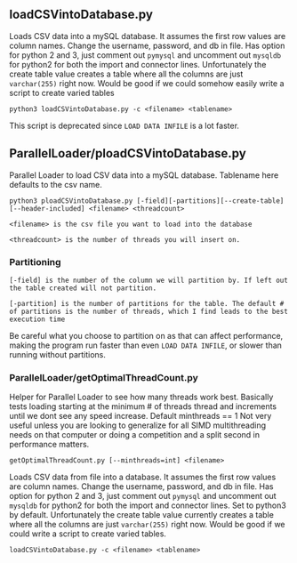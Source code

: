 ## loadCSVintoDatabase.py

Loads CSV data into a mySQL database. It assumes the first row values are column names. Change the username, password, and db in file. 
Has option for python 2 and 3, just comment out `pymysql` and uncomment out `mysqldb` for python2 for both the import and connector lines.
Unfortunately the create table value creates a table where all the columns are just `varchar(255)` right now. Would be good if we could somehow easily write a script to create varied tables

    python3 loadCSVintoDatabase.py -c <filename> <tablename>

This script is deprecated since `LOAD DATA INFILE` is a lot faster.

## ParallelLoader/ploadCSVintoDatabase.py

Parallel Loader to load CSV data into a mySQL database. 
Tablename here defaults to the csv name. 


    python3 ploadCSVintoDatabase.py [-field][-partitions][--create-table] [--header-included] <filename> <threadcount>

    <filename> is the csv file you want to load into the database

    <threadcount> is the number of threads you will insert on. 

### Partitioning

    [-field] is the number of the column we will partition by. If left out the table created will not partition.

    [-partition] is the number of partitions for the table. The default # of partitions is the number of threads, which I find leads to the best execution time

Be careful what you choose to partition on as that can affect performance, making the program run faster than even `LOAD DATA INFILE`, or slower than running without partitions. 

### ParallelLoader/getOptimalThreadCount.py

Helper for Parallel Loader to see how many threads work best. 
Basically tests loading starting at the minimum # of threads thread and increments until we dont see any speed increase. 
Default minthreads == 1
Not very useful unless you are looking to generalize for all SIMD multithreading needs on that computer or doing a competition and a split second in performance matters.

    getOptimalThreadCount.py [--minthreads=int] <filename>

Loads CSV data from file into a database. It assumes the first row values are column names. Change the username, password, and db in file. 
Has option for python 2 and 3, just comment out `pymysql` and uncomment out `mysqldb` for python2 for both the import and connector lines. Set to python3 by default.
Unfortunately the create table value currently creates a table where all the columns are just `varchar(255)` right now. Would be good if we could write a script to create varied tables.

    loadCSVintoDatabase.py -c <filename> <tablename>
